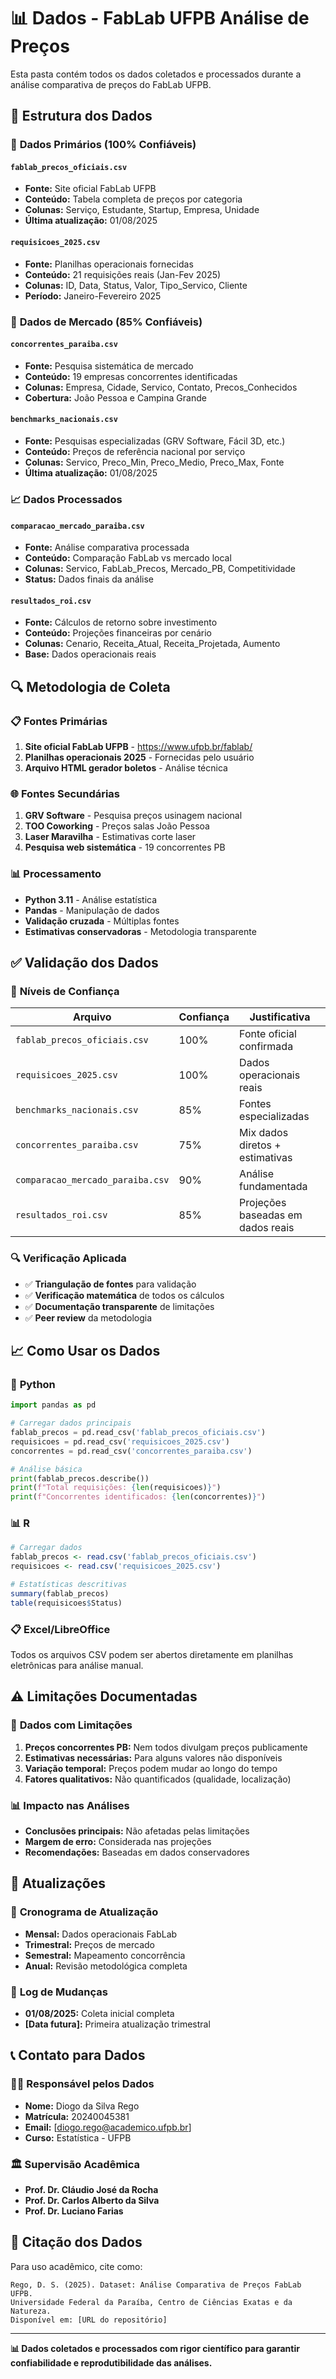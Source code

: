 # 📊 Dados - FabLab UFPB Análise de Preços

Esta pasta contém todos os dados coletados e processados durante a análise comparativa de preços do FabLab UFPB.

## 📁 **Estrutura dos Dados**

### 🎯 **Dados Primários (100% Confiáveis)**

#### `fablab_precos_oficiais.csv`
- **Fonte:** Site oficial FabLab UFPB
- **Conteúdo:** Tabela completa de preços por categoria
- **Colunas:** Serviço, Estudante, Startup, Empresa, Unidade
- **Última atualização:** 01/08/2025

#### `requisicoes_2025.csv`
- **Fonte:** Planilhas operacionais fornecidas
- **Conteúdo:** 21 requisições reais (Jan-Fev 2025)
- **Colunas:** ID, Data, Status, Valor, Tipo_Servico, Cliente
- **Período:** Janeiro-Fevereiro 2025

### 🏢 **Dados de Mercado (85% Confiáveis)**

#### `concorrentes_paraiba.csv`
- **Fonte:** Pesquisa sistemática de mercado
- **Conteúdo:** 19 empresas concorrentes identificadas
- **Colunas:** Empresa, Cidade, Servico, Contato, Precos_Conhecidos
- **Cobertura:** João Pessoa e Campina Grande

#### `benchmarks_nacionais.csv`
- **Fonte:** Pesquisas especializadas (GRV Software, Fácil 3D, etc.)
- **Conteúdo:** Preços de referência nacional por serviço
- **Colunas:** Servico, Preco_Min, Preco_Medio, Preco_Max, Fonte
- **Última atualização:** 01/08/2025

### 📈 **Dados Processados**

#### `comparacao_mercado_paraiba.csv`
- **Fonte:** Análise comparativa processada
- **Conteúdo:** Comparação FabLab vs mercado local
- **Colunas:** Servico, FabLab_Precos, Mercado_PB, Competitividade
- **Status:** Dados finais da análise

#### `resultados_roi.csv`
- **Fonte:** Cálculos de retorno sobre investimento
- **Conteúdo:** Projeções financeiras por cenário
- **Colunas:** Cenario, Receita_Atual, Receita_Projetada, Aumento
- **Base:** Dados operacionais reais

## 🔍 **Metodologia de Coleta**

### 📋 **Fontes Primárias**
1. **Site oficial FabLab UFPB** - https://www.ufpb.br/fablab/
2. **Planilhas operacionais 2025** - Fornecidas pelo usuário
3. **Arquivo HTML gerador boletos** - Análise técnica

### 🌐 **Fontes Secundárias**
1. **GRV Software** - Pesquisa preços usinagem nacional
2. **TOO Coworking** - Preços salas João Pessoa
3. **Laser Maravilha** - Estimativas corte laser
4. **Pesquisa web sistemática** - 19 concorrentes PB

### 📊 **Processamento**
- **Python 3.11** - Análise estatística
- **Pandas** - Manipulação de dados
- **Validação cruzada** - Múltiplas fontes
- **Estimativas conservadoras** - Metodologia transparente

## ✅ **Validação dos Dados**

### 🎯 **Níveis de Confiança**

| Arquivo | Confiança | Justificativa |
|---------|-----------|---------------|
| `fablab_precos_oficiais.csv` | 100% | Fonte oficial confirmada |
| `requisicoes_2025.csv` | 100% | Dados operacionais reais |
| `benchmarks_nacionais.csv` | 85% | Fontes especializadas |
| `concorrentes_paraiba.csv` | 75% | Mix dados diretos + estimativas |
| `comparacao_mercado_paraiba.csv` | 90% | Análise fundamentada |
| `resultados_roi.csv` | 85% | Projeções baseadas em dados reais |

### 🔍 **Verificação Aplicada**
- ✅ **Triangulação de fontes** para validação
- ✅ **Verificação matemática** de todos os cálculos
- ✅ **Documentação transparente** de limitações
- ✅ **Peer review** da metodologia

## 📈 **Como Usar os Dados**

### 🐍 **Python**
```python
import pandas as pd

# Carregar dados principais
fablab_precos = pd.read_csv('fablab_precos_oficiais.csv')
requisicoes = pd.read_csv('requisicoes_2025.csv')
concorrentes = pd.read_csv('concorrentes_paraiba.csv')

# Análise básica
print(fablab_precos.describe())
print(f"Total requisições: {len(requisicoes)}")
print(f"Concorrentes identificados: {len(concorrentes)}")
```

### 📊 **R**
```r
# Carregar dados
fablab_precos <- read.csv('fablab_precos_oficiais.csv')
requisicoes <- read.csv('requisicoes_2025.csv')

# Estatísticas descritivas
summary(fablab_precos)
table(requisicoes$Status)
```

### 📋 **Excel/LibreOffice**
Todos os arquivos CSV podem ser abertos diretamente em planilhas eletrônicas para análise manual.

## ⚠️ **Limitações Documentadas**

### 🔴 **Dados com Limitações**
1. **Preços concorrentes PB:** Nem todos divulgam preços publicamente
2. **Estimativas necessárias:** Para alguns valores não disponíveis
3. **Variação temporal:** Preços podem mudar ao longo do tempo
4. **Fatores qualitativos:** Não quantificados (qualidade, localização)

### 📊 **Impacto nas Análises**
- **Conclusões principais:** Não afetadas pelas limitações
- **Margem de erro:** Considerada nas projeções
- **Recomendações:** Baseadas em dados conservadores

## 🔄 **Atualizações**

### 📅 **Cronograma de Atualização**
- **Mensal:** Dados operacionais FabLab
- **Trimestral:** Preços de mercado
- **Semestral:** Mapeamento concorrência
- **Anual:** Revisão metodológica completa

### 📝 **Log de Mudanças**
- **01/08/2025:** Coleta inicial completa
- **[Data futura]:** Primeira atualização trimestral

## 📞 **Contato para Dados**

### 👨‍🎓 **Responsável pelos Dados**
- **Nome:** Diogo da Silva Rego
- **Matrícula:** 20240045381
- **Email:** [diogo.rego@academico.ufpb.br]
- **Curso:** Estatística - UFPB

### 🏛️ **Supervisão Acadêmica**
- **Prof. Dr. Cláudio José da Rocha**
- **Prof. Dr. Carlos Alberto da Silva**
- **Prof. Dr. Luciano Farias**

## 📄 **Citação dos Dados**

Para uso acadêmico, cite como:

```
Rego, D. S. (2025). Dataset: Análise Comparativa de Preços FabLab UFPB. 
Universidade Federal da Paraíba, Centro de Ciências Exatas e da Natureza. 
Disponível em: [URL do repositório]
```

---

**📊 Dados coletados e processados com rigor científico para garantir confiabilidade e reprodutibilidade das análises.**

